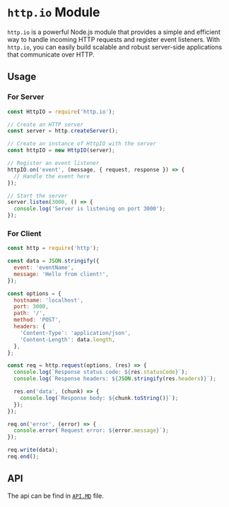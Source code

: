 
# `http.io` Module

`http.io` is a powerful Node.js module that provides a simple and efficient way to handle incoming HTTP requests and register event listeners. With `http.io`, you can easily build scalable and robust server-side applications that communicate over HTTP.

## Usage

### For Server

```javascript
const HttpIO = require('http.io');

// Create an HTTP server
const server = http.createServer();

// Create an instance of HttpIO with the server
const httpIO = new HttpIO(server);

// Register an event listener
httpIO.on('event', (message, { request, response }) => {
  // Handle the event here
});

// Start the server
server.listen(3000, () => {
  console.log('Server is listening on port 3000');
});
```
### For Client
```javascript
const http = require('http');

const data = JSON.stringify({
  event: 'eventName',
  message: 'Hello from client!',
});

const options = {
  hostname: 'localhost',
  port: 3000,
  path: '/',
  method: 'POST',
  headers: {
    'Content-Type': 'application/json',
    'Content-Length': data.length,
  },
};

const req = http.request(options, (res) => {
  console.log(`Response status code: ${res.statusCode}`);
  console.log(`Response headers: ${JSON.stringify(res.headers)}`);

  res.on('data', (chunk) => {
    console.log(`Response body: ${chunk.toString()}`);
  });
});

req.on('error', (error) => {
  console.error(`Request error: ${error.message}`);
});

req.write(data);
req.end();
```
## API

The api can be find in [`API.MD`](API.md) file.
